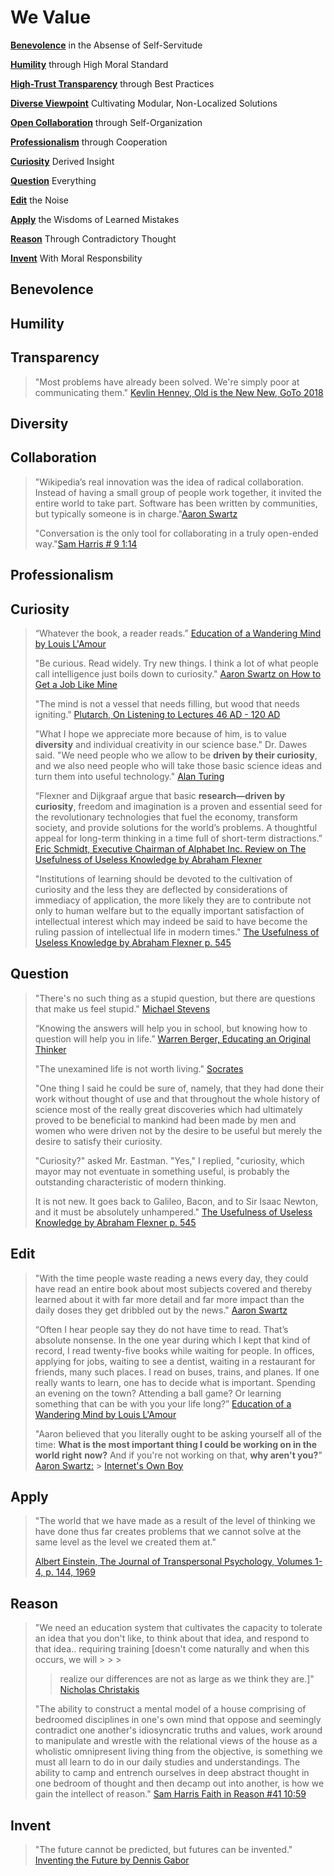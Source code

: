 # We Value

[**Benevolence**](values.md#Benevolence) in the Absense of Self-Servitude

[**Humility**](values.md#Humility) through High Moral Standard

[**High-Trust Transparency**](values.md#Transparency) through Best Practices

[**Diverse Viewpoint**](values.md#Diversity) Cultivating Modular, Non-Localized Solutions

[**Open Collaboration**](values.md#Collaboration) through Self-Organization

[**Professionalism**](values.md#Professionalism) through Cooperation

[**Curiosity**](values.md#Curiosity) Derived Insight

[**Question**](values.md#Question) Everything

[**Edit**](values.md#Edit) the Noise

[**Apply**](values.md#Apply) the Wisdoms of Learned Mistakes

[**Reason**](values.md#Reason) Through Contradictory Thought

[**Invent**](values.md#Invent) With Moral Responsbility

## Benevolence

## Humility

## Transparency

> "Most problems have already been solved. We're simply poor at communicating them." [Kevlin Henney, Old is the New New, GoTo 2018](https://www.youtube.com/watch?v=AbgsfeGvg3E&feature=youtu.be)

## Diversity

## Collaboration

> "Wikipedia’s real innovation was the idea of radical collaboration. Instead of having a small group of people work together, it invited the entire world to take part. Software has been written by communities, but typically someone is in charge."[Aaron Swartz](http://www.aaronsw.com/weblog/morewikipedias)
>
> "Conversation is the only tool for collaborating in a truly open-ended way."[Sam Harris \# 9 1:14](https://podcasts.apple.com/us/podcast/making-sense-with-sam-harris/id733163012?i=1000342226623)

## Professionalism

## Curiosity

> “Whatever the book, a reader reads.” [Education of a Wandering Mind by Louis L'Amour](https://www.amazon.com/Education-Wandering-Man-Louis-LAmour/dp/0553286528/ref=sr_1_1?keywords=Education+of+a+Wandering+Man&qid=1563484617&s=gateway&sr=8-1)
>
> "Be curious. Read widely. Try new things. I think a lot of what people call intelligence just boils down to curiosity." [Aaron Swartz on How to Get a Job Like Mine](https://web.archive.org/web/20180616204226/https://aaronsw.jottit.com/howtoget)
>
> "The mind is not a vessel that needs filling, but wood that needs igniting." [Plutarch, On Listening to Lectures 46 AD - 120 AD](https://en.wikiversity.org/wiki/Talk:Plutarch_quote)
>
> "What I hope we appreciate more because of him, is to value **diversity** and individual creativity in our science base." Dr. Dawes said. "We need people who we allow to be **driven by their curiosity**, and we also need people who will take those basic science ideas and turn them into useful technology." [Alan Turing](https://www.nytimes.com/2018/05/08/science/alan-turing-desalination.html)
>
> “Flexner and Dijkgraaf argue that basic **research—driven by curiosity**, freedom and imagination is a proven and essential seed for the revolutionary technologies that fuel the economy, transform society, and provide solutions for the world’s problems. A thoughtful appeal for long-term thinking in a time full of short-term distractions.” [Eric Schmidt, Executive Chairman of Alphabet Inc. Review on The Usefulness of Useless Knowledge by Abraham Flexner](https://library.ias.edu/files/UsefulnessHarpers.pdf)
>
> "Institutions of learning should be devoted to the cultivation of curiosity and the less they are deflected by considerations of immediacy of application, the more likely they are to contribute not only to human welfare but to the equally important satisfaction of intellectual interest which may indeed be said to have become the ruling passion of intellectual life in modern times." [The Usefulness of Useless Knowledge by Abraham Flexner p. 545](https://library.ias.edu/files/UsefulnessHarpers.pdf)

## Question

> "There's no such thing as a stupid question, but there are questions that make us feel stupid." [Michael Stevens](https://youtu.be/u9hauSrihYQ?t=862)
>
> “Knowing the answers will help you in school, but knowing how to question will help you in life.” [Warren Berger, Educating an Original Thinker](https://www.theatlantic.com/education/archive/2016/02/educating-an-original-thinker/462468/)
>
> "The unexamined life is not worth living." [Socrates](https://en.wikipedia.org/wiki/The_unexamined_life_is_not_worth_living)
>
> "One thing I said he could be sure of, namely, that they had done their work without thought of use and that throughout the whole history of science most of the really great discoveries which had ultimately proved to be beneficial to mankind had been made by men and women who were driven not by the desire to be useful but merely the desire to satisfy their curiosity.
>
> "Curiosity?" asked Mr. Eastman. "Yes," I replied, "curiosity, which mayor may not eventuate in something useful, is probably the outstanding characteristic of modern thinking.
>
> It is not new. It goes back to Galileo, Bacon, and to Sir Isaac Newton, and it must be absolutely unhampered." [The Usefulness of Useless Knowledge by Abraham Flexner p. 545](https://library.ias.edu/files/UsefulnessHarpers.pdf)

## Edit

> "With the time people waste reading a news every day, they could have read an entire book about most subjects covered and thereby learned about it with far more detail and far more impact than the daily doses they get dribbled out by the news." [Aaron Swartz](http://www.aaronsw.com/weblog/hatethenews)
>
> “Often I hear people say they do not have time to read. That’s absolute nonsense. In the one year during which I kept that kind of record, I read twenty-five books while waiting for people. In offices, applying for jobs, waiting to see a dentist, waiting in a restaurant for friends, many such places. I read on buses, trains, and planes. If one really wants to learn, one has to decide what is important. Spending an evening on the town? Attending a ball game? Or learning something that can be with you your life long?” [Education of a Wandering Mind by Louis L'Amour](https://www.amazon.com/Education-Wandering-Man-Louis-LAmour/dp/0553286528/ref=sr_1_1?keywords=Education+of+a+Wandering+Man&qid=1563484617&s=gateway&sr=8-1)
>
> "Aaron believed that you literally ought to be asking yourself all of the time: **What is the most important thing I could be working on in the world right** **now?** And if you're not working on that, **why aren't you?**" [Aaron Swartz:](https://youtu.be/3Q6Fzbgs_Lg?t=6001) &gt; [Internet's Own Boy](https://www.springfieldspringfield.co.uk/movie_script.php?movie=the-internets-own-boy-the-story-of-aaron-swartz)

## Apply

> "The world that we have made as a result of the level of thinking we have done thus far creates problems that we cannot solve at the same level as the level we created them at."
>
> [Albert Einstein, The Journal of Transpersonal Psychology, Volumes 1-4, p. 144, 1969](https://books.google.com/books?id=Hr4tAAAAMAAJ&q=%22level+of+thinking%22#search_anchor)

## Reason

> "We need an education system that cultivates the capacity to tolerate an idea that you don't like, to think about that idea, and respond to that idea.. requiring training \[doesn't come naturally and when this occurs, we will &gt; &gt; &gt;
>
> > realize our differences are not as large as we think they are.\]" [Nicholas Christakis](https://youtu.be/4PnkZx3kwTM?t=3336)
>
> "The ability to construct a mental model of a house comprising of bedroomed disciplines in one's own mind that oppose and seemingly contradict one another's idiosyncratic truths and values, work around to manipulate and wrestle with the relational views of the house as a wholistic omnipresent living thing from the objective, is something we must all learn to do in our daily studies and understandings. The ability to camp and entrench ourselves in deep abstract thought in one bedroom of thought and then decamp out into another, is how we gain the intellect of reason." [Sam Harris Faith in Reason \#41 10:59](https://podcasts.apple.com/us/podcast/making-sense-with-sam-harris/id733163012?i=1000373557238)

## Invent

> "The future cannot be predicted, but futures can be invented." [Inventing the Future by Dennis Gabor](https://en.wikiquote.org/wiki/Dennis_Gabor)

